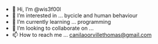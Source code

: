- 👋 Hi, I’m @wis3f00l
- 👀 I’m interested in ... bycicle and human behaviour
- 🌱 I’m currently learning ... programming 
- 💞️ I’m looking to collaborate on ...
- 📫 How to reach me ... canilaoorvillethomas@gmail.com

<!---
wis3f00l/wis3f00l is a ✨ special ✨ repository because its `README.md` (this file) appears on your GitHub profile.
You can click the Preview link to take a look at your changes.
--->
